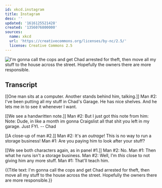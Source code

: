 ```yaml
---
id: xkcd.instagram
title: Instagram
desc: ''
updated: '1616125521428'
created: '1356076800000'
sources:
  name: xkcd
  url: 'https://creativecommons.org/licenses/by-nc/2.5/'
  license: Creative Commons 2.5
---
```

![I'm gonna call the cops and get Chad arrested for theft, then move all my stuff to the house across the street. Hopefully the owners there are more responsible.](https://imgs.xkcd.com/comics/instagram.png)

## Transcript
[[One man sits at a computer. Another stands behind him, talking.]]
Man #2: I've been putting all my stuff in Chad's Garage. He has nice shelves. And he lets me in to see it whenever I want. 

[[We see a handwritten note.]]
Man #2: But I just got this note from him:
Note: Dude, in like a month im gonna Craigslist all that shit you left in my garage. Just FYI. -- Chad

[[A close-up of man #2.]]
Man #2: It's an *outrage*! This is no way to run a storage business! 
Man #1: Are you paying him to look after your stuff? 

[[We see both characters again, as in panel #1.]]
Man #2: No.
Man #1: Then what he runs isn't a storage business.
Man #2: Well, I'm *this* close to not giving him any more stuff. 
Man #1: That'll teach him. 

{{Title text: I'm gonna call the cops and get Chad arrested for theft, then move all my stuff to the house across the street. Hopefully the owners there are more responsible.}}
